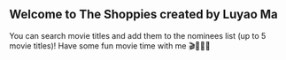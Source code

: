 ## Welcome to The Shoppies created by Luyao Ma

You can search movie titles and add them to the nominees list (up to 5 movie titles)!
Have some fun movie time with me 🎬🍿🙌🏼
